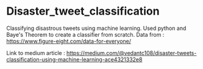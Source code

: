 # Disaster_tweet_classification

Classifying disastrous tweets using machine learning.
Used python and Baye's Theorem to create a classifier from scratch.
Data from : https://www.figure-eight.com/data-for-everyone/

Link to medium article : https://medium.com/@vedantc108/disaster-tweets-classification-using-machine-learning-ace4321332e8

